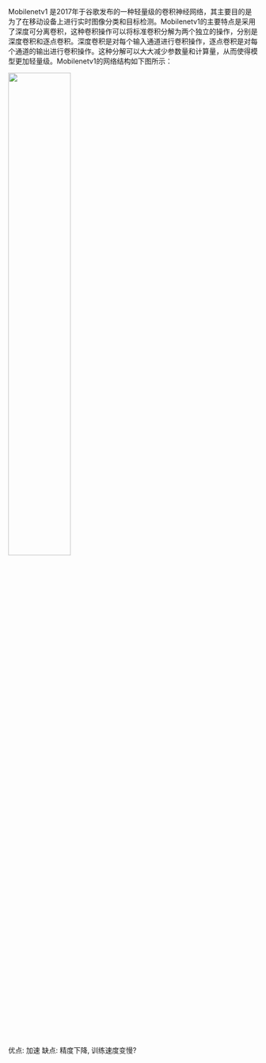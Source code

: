 Mobilenetv1 是2017年于谷歌发布的一种轻量级的卷积神经网络，其主要目的是为了在移动设备上进行实时图像分类和目标检测。Mobilenetv1的主要特点是采用了深度可分离卷积，这种卷积操作可以将标准卷积分解为两个独立的操作，分别是深度卷积和逐点卷积。深度卷积是对每个输入通道进行卷积操作，逐点卷积是对每个通道的输出进行卷积操作。这种分解可以大大减少参数量和计算量，从而使得模型更加轻量级。Mobilenetv1的网络结构如下图所示：

<img src=https://s2.loli.net/2024/05/08/6fmpaMcy3DLlRGP.png width='50%'>

优点: 加速
缺点: 精度下降, 训练速度变慢?